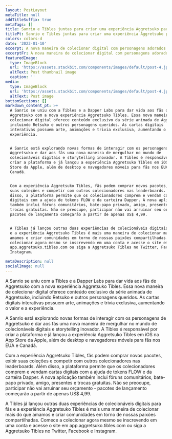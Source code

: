 ```yaml
---
layout: PostLayout
metaTitle: null
addTitleSuffix: true
metaTags: []
title: Sanrio e Tibles juntas para criar uma experiência Aggretsuko para fãs
titlePt: Sanrio e Tibles juntas para criar uma experiência Aggretsuko para fãs
colors: colors-d
date: '2023-01-10'
excerpt: A nova maneira de colecionar digital com personagens adorados de Aggretsuko
excerptFr: A nova maneira de colecionar digital com personagens adorados de Aggretsuko
featuredImage:
  type: ImageBlock
  url: 'https://assets.stackbit.com/components/images/default/post-4.jpeg'
  altText: Post thumbnail image
  caption: ''
media:
  type: ImageBlock
  url: 'https://assets.stackbit.com/components/images/default/post-4.jpeg'
  altText: Post image
bottomSections: []
markdown_content_pt: >+
  A Sanrio se uniu com a Tibles e a Dapper Labs para dar vida aos fãs de
  Aggretsuko com a nova experiência Aggretsuko Tibles. Essa nova maneira de
  colecionar digital oferece conteúdo exclusivo da série animada de Aggretsuko,
  incluindo Retsuko e outros personagens queridos. As cartas digitais
  interativas possuem arte, animações e trivia exclusiva, aumentando o valor e a
  experiência.


  A Sanrio está explorando novas formas de interagir com os personagens de
  Aggretsuko e dar aos fãs uma nova maneira de mergulhar no mundo de
  colecionáveis digitais e storytelling inovador. A Tibles é responsável por
  criar a plataforma e já lançou a experiência Aggretsuko Tibles em iOS na App
  Store da Apple, além de desktop e navegadores móveis para fãs nos EUA e
  Canadá.


  Com a experiência Aggretsuko Tibles, fãs podem comprar novos pacotes, exibir
  suas coleções e competir com outros colecionadores nas leaderboards. Além
  disso, a plataforma permite que os colecionadores comprem e vendam cartas
  digitais com a ajuda de tokens FLOW e da carteira Dapper. A nova aplicação
  também inclui fóruns comunitários, bate-papo privado, amigo, presentes e
  trocas gratuitas. Não se preocupe, participar não vai arruinar seu orçamento -
  pacotes de lançamento começarão a partir de apenas US$ 4,99.


  A Tibles já lançou outras duas experiências de colecionáveis digitais para fãs
  e a experiência Aggretsuko Tibles é mais uma maneira de colecionar mais do que
  amamos e criar comunidades em torno de nossas paixões compartilhadas. Comece a
  colecionar agora mesmo se inscrevendo em uma conta e acesse o site em
  app.aggretsuko.tibles.com ou siga a Aggretsuko Tibles no Twitter, Facebook e
  Instagram.

metaDescription: null
socialImage: null
---
```

A Sanrio se uniu com a Tibles e a Dapper Labs para dar vida aos fãs de Aggretsuko com a nova experiência Aggretsuko Tibles. Essa nova maneira de colecionar digital oferece conteúdo exclusivo da série animada de Aggretsuko, incluindo Retsuko e outros personagens queridos. As cartas digitais interativas possuem arte, animações e trivia exclusiva, aumentando o valor e a experiência.

A Sanrio está explorando novas formas de interagir com os personagens de Aggretsuko e dar aos fãs uma nova maneira de mergulhar no mundo de colecionáveis digitais e storytelling inovador. A Tibles é responsável por criar a plataforma e já lançou a experiência Aggretsuko Tibles em iOS na App Store da Apple, além de desktop e navegadores móveis para fãs nos EUA e Canadá.

Com a experiência Aggretsuko Tibles, fãs podem comprar novos pacotes, exibir suas coleções e competir com outros colecionadores nas leaderboards. Além disso, a plataforma permite que os colecionadores comprem e vendam cartas digitais com a ajuda de tokens FLOW e da carteira Dapper. A nova aplicação também inclui fóruns comunitários, bate-papo privado, amigo, presentes e trocas gratuitas. Não se preocupe, participar não vai arruinar seu orçamento - pacotes de lançamento começarão a partir de apenas US$ 4,99.

A Tibles já lançou outras duas experiências de colecionáveis digitais para fãs e a experiência Aggretsuko Tibles é mais uma maneira de colecionar mais do que amamos e criar comunidades em torno de nossas paixões compartilhadas. Comece a colecionar agora mesmo se inscrevendo em uma conta e acesse o site em app.aggretsuko.tibles.com ou siga a Aggretsuko Tibles no Twitter, Facebook e Instagram.

